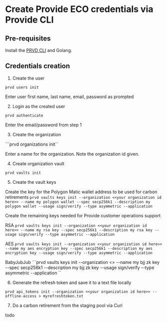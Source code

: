 # Create Provide ECO credentials via Provide CLI

## Pre-requisites
Install the [PRVD CLI](https://github.com/provideplatform/provide-cli) and Golang.

## Credentials creation

1. Create the user

```prvd users init```

Enter user first name, last name, email, password as prompted

2. Login as the created user

```prvd authenticate```

Enter the email/password from step 1

3. Create the organization

```prvd organizations init``

Enter a name for the organization. Note the organization id given.

4. Create organization vault

```prvd vaults init```

5. Create the vault keys

Create the key for the Polygon Matic wallet address to be used for carbon retirements
```prvd vaults keys init --organization <<your organization id here>> --name my polygon wallet --spec secp256k1 --description my polygon wallet --usage sign/verify --type asymmetric --application ```

Create the remaining keys needed for Provide customer operations support

RSA
```prvd vaults keys init --organization <<your organization id here>> --name my rsa key --spec secp256k1 --description my rsa key --usage sign/verify --type asymmetric --application ```

AES
```prvd vaults keys init --organization <<your organization id here>> --name my aes encryption key --spec secp256k1 --description my aes encryption key --usage sign/verify --type asymmetric --application ```

BabyJubJub
```prvd vaults keys init --organization <<your organization id here>> --name my bjj zk key --spec secp256k1 --description my bjj zk key --usage sign/verify --type asymmetric --application ``

6. Generate the refresh token and save it to a text file locally

```prvd api_tokens init --organization <<your organization id here>> --offline-access > myrefreshtoken.txt```

7. Do a carbon retirement from the staging pool via Curl

todo